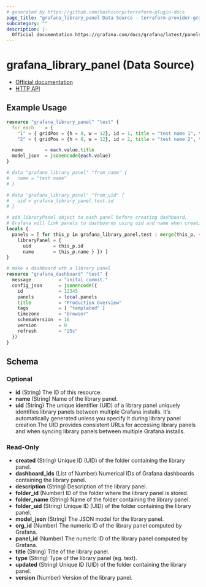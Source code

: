 ```yaml
---
# generated by https://github.com/hashicorp/terraform-plugin-docs
page_title: "grafana_library_panel Data Source - terraform-provider-grafana"
subcategory: ""
description: |-
  Official documentation https://grafana.com/docs/grafana/latest/panels/panel-library/HTTP API https://grafana.com/docs/grafana/latest/http_api/library_element/#library-element-api
---
```


# grafana_library_panel (Data Source)

* [Official documentation](https://grafana.com/docs/grafana/latest/panels/panel-library/)
* [HTTP API](https://grafana.com/docs/grafana/latest/http_api/library_element/#library-element-api)

## Example Usage

```terraform
resource "grafana_library_panel" "test" {
  for_each    = {
    "1" = { gridPos = {h = 8, w = 12}, id = 1, title = "test name 1", type = "text" },
    "2" = { gridPos = {h = 8, w = 12}, id = 2, title = "test name 2", type = "text" }, }

  name        = each.value.title
  model_json  = jsonencode(each.value)
}

# data "grafana_library_panel" "from_name" {
#   name = "test name"
# }

# data "grafana_library_panel" "from_uid" {
#   uid = grafana_library_panel.test.id
# }

# add libraryPanel object to each panel before creating dashboard.
# Grafana will link panels to dashboards using uid and name when creating the dashboard.
locals {
  panels = [ for this_p in grafana_library_panel.test : merge(this_p, {
    libraryPanel = {
      uid        = this_p.id
      name       = this_p.name } }) ]
}

# make a dashboard wth a library panel
resource "grafana_dashboard" "test" {
  message          = "inital commit."
  config_json      = jsonencode({
    id             = 12345
    panels         = local.panels
    title          = "Production Overview"
    tags           = [ "templated" ]
    timezone       = "browser"
    schemaVersion  = 16
    version        = 0
    refresh        = "25s"
  })
}
```

<!-- schema generated by tfplugindocs -->
## Schema

### Optional

- **id** (String) The ID of this resource.
- **name** (String) Name of the library panel.
- **uid** (String) The unique identifier (UID) of a library panel uniquely identifies library panels between multiple Grafana installs. It’s automatically generated unless you specify it during library panel creation.The UID provides consistent URLs for accessing library panels and when syncing library panels between multiple Grafana installs.

### Read-Only

- **created** (String) Unique ID (UID) of the folder containing the library panel.
- **dashboard_ids** (List of Number) Numerical IDs of Grafana dashboards containing the library panel.
- **description** (String) Description of the library panel.
- **folder_id** (Number) ID of the folder where the library panel is stored.
- **folder_name** (String) Name of the folder containing the library panel.
- **folder_uid** (String) Unique ID (UID) of the folder containing the library panel.
- **model_json** (String) The JSON model for the library panel.
- **org_id** (Number) The numeric ID of the library panel computed by Grafana.
- **panel_id** (Number) The numeric ID of the library panel computed by Grafana.
- **title** (String) Title of the library panel.
- **type** (String) Type of the library panel (eg. text).
- **updated** (String) Unique ID (UID) of the folder containing the library panel.
- **version** (Number) Version of the library panel.


